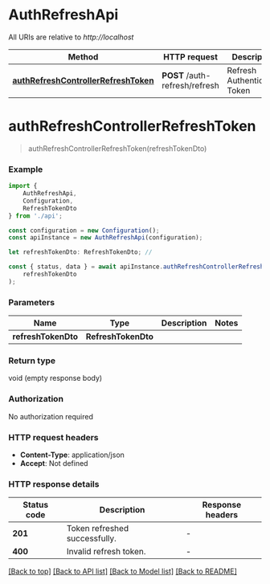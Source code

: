 # AuthRefreshApi

All URIs are relative to *http://localhost*

|Method | HTTP request | Description|
|------------- | ------------- | -------------|
|[**authRefreshControllerRefreshToken**](#authrefreshcontrollerrefreshtoken) | **POST** /auth-refresh/refresh | Refresh Authentication Token|

# **authRefreshControllerRefreshToken**
> authRefreshControllerRefreshToken(refreshTokenDto)


### Example

```typescript
import {
    AuthRefreshApi,
    Configuration,
    RefreshTokenDto
} from './api';

const configuration = new Configuration();
const apiInstance = new AuthRefreshApi(configuration);

let refreshTokenDto: RefreshTokenDto; //

const { status, data } = await apiInstance.authRefreshControllerRefreshToken(
    refreshTokenDto
);
```

### Parameters

|Name | Type | Description  | Notes|
|------------- | ------------- | ------------- | -------------|
| **refreshTokenDto** | **RefreshTokenDto**|  | |


### Return type

void (empty response body)

### Authorization

No authorization required

### HTTP request headers

 - **Content-Type**: application/json
 - **Accept**: Not defined


### HTTP response details
| Status code | Description | Response headers |
|-------------|-------------|------------------|
|**201** | Token refreshed successfully. |  -  |
|**400** | Invalid refresh token. |  -  |

[[Back to top]](#) [[Back to API list]](../README.md#documentation-for-api-endpoints) [[Back to Model list]](../README.md#documentation-for-models) [[Back to README]](../README.md)

